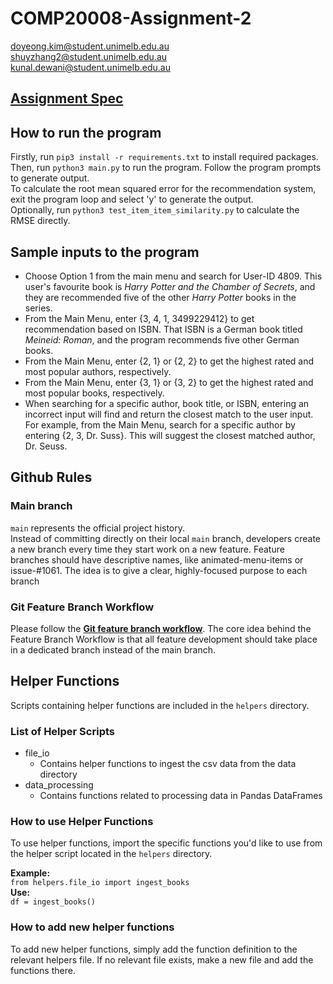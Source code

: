 # COMP20008-Assignment-2
doyeong.kim@student.unimelb.edu.au  
shuyzhang2@student.unimelb.edu.au  
kunal.dewani@student.unimelb.edu.au  
## [Assignment Spec](https://canvas.lms.unimelb.edu.au/courses/183329/assignments/474202)

## How to run the program
Firstly, run `pip3 install -r requirements.txt` to install required packages.
Then, run `python3 main.py` to run the program. Follow the program prompts to generate output.  
To calculate the root mean squared error for the recommendation system, exit the program loop and select 'y' to generate the output.  
Optionally, run `python3 test_item_item_similarity.py` to calculate the RMSE directly.

## Sample inputs to the program
- Choose Option 1 from the main menu and search for User-ID 4809. This user's favourite book is *Harry Potter and the Chamber of Secrets*, and they are recommended five of the other *Harry Potter* books in the series.
- From the Main Menu, enter {3, 4, 1, 3499229412} to get recommendation based on ISBN. That ISBN is a German book titled *Meineid: Roman*, and the program recommends five other German books.
- From the Main Menu, enter {2, 1} or {2, 2} to get the highest rated and most popular authors, respectively.
- From the Main Menu, enter {3, 1} or {3, 2} to get the highest rated and most popular books, respectively.
- When searching for a specific author, book title, or ISBN, entering an incorrect input will find and return the closest match to the user input. For example, from the Main Menu, search for a specific author by entering {2, 3, Dr. Suss}. This will suggest the closest matched author, Dr. Seuss.

## Github Rules

### Main branch  
`main` represents the official project history.  
Instead of committing directly on their local `main` branch, developers create a new branch every time they start work on a new feature. Feature branches should have descriptive names, like animated-menu-items or issue-#1061. The idea is to give a clear, highly-focused purpose to each branch

### Git Feature Branch Workflow
Please follow the [**Git feature branch workflow**](https://www.atlassian.com/git/tutorials/comparing-workflows/feature-branch-workflow). The core idea behind the Feature Branch Workflow is that all feature development should take place in a dedicated branch instead of the main branch. 

## Helper Functions
Scripts containing helper functions are included in the `helpers` directory.

### List of Helper Scripts
* file_io
    * Contains helper functions to ingest the csv data from the data directory
* data_processing
    * Contains functions related to processing data in Pandas DataFrames

### How to use Helper Functions
To use helper functions, import the specific functions you'd like to use from the helper script located in the `helpers` directory.  

**Example:**  
`from helpers.file_io import ingest_books`  
**Use:**  
`df = ingest_books()`

### How to add new helper functions
To add new helper functions, simply add the function definition to the relevant helpers file. If no relevant file exists, make a new file and add the functions there.




